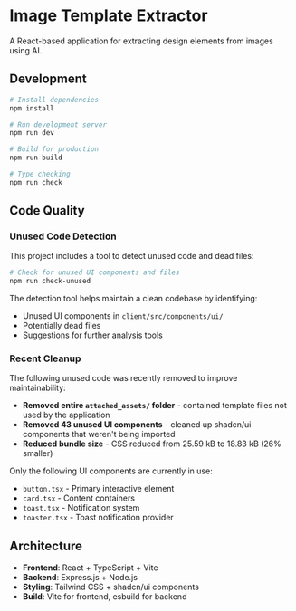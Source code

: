 # Image Template Extractor

A React-based application for extracting design elements from images using AI.

## Development

```bash
# Install dependencies
npm install

# Run development server
npm run dev

# Build for production
npm run build

# Type checking
npm run check
```

## Code Quality

### Unused Code Detection

This project includes a tool to detect unused code and dead files:

```bash
# Check for unused UI components and files
npm run check-unused
```

The detection tool helps maintain a clean codebase by identifying:
- Unused UI components in `client/src/components/ui/`
- Potentially dead files
- Suggestions for further analysis tools

### Recent Cleanup

The following unused code was recently removed to improve maintainability:

- **Removed entire `attached_assets/` folder** - contained template files not used by the application
- **Removed 43 unused UI components** - cleaned up shadcn/ui components that weren't being imported
- **Reduced bundle size** - CSS reduced from 25.59 kB to 18.83 kB (26% smaller)

Only the following UI components are currently in use:
- `button.tsx` - Primary interactive element
- `card.tsx` - Content containers  
- `toast.tsx` - Notification system
- `toaster.tsx` - Toast notification provider

## Architecture

- **Frontend**: React + TypeScript + Vite
- **Backend**: Express.js + Node.js
- **Styling**: Tailwind CSS + shadcn/ui components
- **Build**: Vite for frontend, esbuild for backend